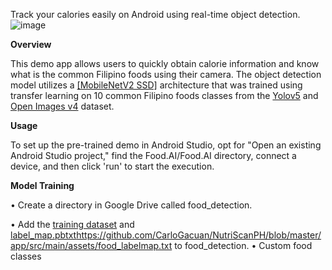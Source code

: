 Track your calories easily on Android using real-time object detection.
![image](https://github.com/CarloGacuan/NutriScanPH/assets/124227436/ad724c87-111d-4aec-9397-c0e3e3af294e)

**Overview**

This demo app allows users to quickly obtain calorie information and know what is the common Filipino foods using their camera. The object detection model utilizes a [[MobileNetV2 SSD]](https://github.com/tensorflow/models/tree/master/research/object_detection) architecture that was trained using transfer learning on 10 common Filipino foods classes from the [Yolov5](https://github.com/ultralytics/yolov5) and [Open Images v4](https://storage.googleapis.com/openimages/web/factsfigures_v4.html) dataset.

**Usage**

To set up the pre-trained demo in Android Studio, opt for "Open an existing Android Studio project," find the Food.AI/Food.AI directory, connect a device, and then click 'run' to start the execution.

**Model Training**

• Create a directory in Google Drive called food_detection.

• Add the [training dataset](https://drive.google.com/drive/u/4/folders/1IxrGgg_7ublLS8AtIuFwzLBqpnIPdnA1) and [label_map.pbtxt](https://github.com/CarloGacuan/NutriScanPH/blob/master/app/src/main/assets/food_labelmap.txt)https://github.com/CarloGacuan/NutriScanPH/blob/master/app/src/main/assets/food_labelmap.txt to food_detection.
•
Custom food classes
